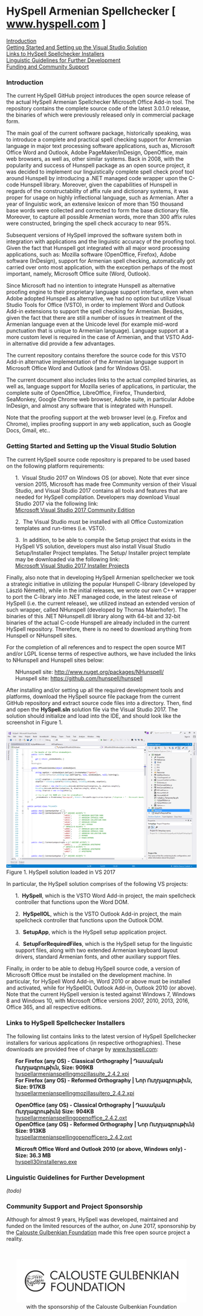 <h1>HySpell Armenian Spellchecker [ <a href="http://www.hyspell.com">www.hyspell.com</a> ]</h1>
<p><a href="#Introduction">Introduction</a><br>
<a href="#GettingStarted">Getting Started and Setting up the Visual Studio Solution</a><br>
<a href="#LinkToBinaries">Links to HySpell Spellchecker Installers</a><br>
<a href="#Liguistics">Linguistic Guidelines for Further Development</a><br>
<a href="#Funding">Funding and Community Support</a><br></p>
<h3><a name="#Introduction">Introduction</a></h3>
<p>The current HySpell GitHub project introduces the open source release of the actual HySpell Armenian Spellchecker Microsoft Office Add-in tool. The repository contains the complete source code of the latest 3.0.1.0 release, the binaries of which were previously released only in commercial package form.</p>
<p>The main goal of the current software package, historically speaking, was to
introduce a complete and practical spell checking support for Armenian 
language
in major text processing software applications, such as, Microsoft 
Office Word
and Outlook, Adobe PageMaker/InDesign, OpenOffice, main web browsers, as
 well
as, other similar systems. Back in 2008, with the popularity and success
 of Hunspell package as an open source project, it was decided
to implement our linguistically complete spell check proof tool around 
Hunspell by introducing a .NET managed code wrapper upon
the C-code Hunspell library. Moreover, given the
capabilities of Hunspell in regards of the
constructability of affix rule and dictionary systems, it was proper for
 usage
on highly inflectional language, such as Armenian. After a year of 
linguistic
work, an extensive lexicon of more than 150 thousand base words were 
collected
and corrected to form the base dictionary file. Moreover, to capture all
possible Armenian words, more than 300 affix rules were constructed, 
bringing
the spell check accuracy to near 95%.</p>
<p>Subsequent
versions of HySpell improved the software system both
in integration with applications and the linguistic accuracy of the proofing
tool. Given the fact that Hunspell got integrated
with all major word processing applications, such as: Mozilla software
(OpenOffice, Firefox), Adobe software (InDesign), support for Armenian spell
checking, automatically got carried over onto most application, with the
exception perhaps of the most important, namely, Microsoft Office suite (Word,
Outlook). </p>
<p>Since
Microsoft had no intention to integrate Hunspell as
alternative proofing engine to their proprietary language support interface,
even when Adobe adopted Hunspell as alternative, we
had no option but utilize Visual Studio Tools for Office (VSTO), in order to
implement Word and Outlook Add-in extensions to support the spell checking for
Armenian. Besides, given the fact that there are still a number of issues in
treatment of the Armenian language even at the Unicode level (for example
mid-word punctuation that is unique to Armenian language). Language support at
a more custom level is required in the case of Armenian, and that VSTO Add-in
alternative did provide a few advantages. </p>
<p>The
current repository contains therefore the source code for this VSTO Add-in alternative
implementation of the Armenian language support in Microsoft Office Word and
Outlook (and for Windows OS).</p>
<p>The
current document also includes links to the actual compiled binaries, as well
as, language support for Mozilla series of applications, in particular, the
complete suite of OpenOffice, LibreOffice, Firefox, Thunderbird, SeaMonkey, Google Chrome web browser, Adobe suite, in
particular Adobe InDesign, and almost any software that is integrated with Hunspell. </p>
<p>Note
that the proofing support at the web browser level (e.g. Firefox and Chrome),
implies proofing support in any web application, such as Google Docs, Gmail,
etc..</p>
<h3><a name="user-content-GettingStarted">Getting Started and Setting up the Visual Studio Solution</a></h3>
<p>The
current HySpell source code repository is prepared to
be used based on the following platform requirements:</p>
<ul>1.  Visual
Studio 2017 on Windows OS (or above). Note that ever since version 2015, Microsoft
has made free Community version of their Visual Studio, and Visual Studio 2017
contains all tools and features that are needed for HySpell
compilation. Developers may download Visual Studio 2017 via the following
link: 
<br><a href="https://imagine.microsoft.com/en-us/Catalog/Product/530">Microsoft Visual Studio 2017 Community Edition</a>
</ul>
<ul>2.  The
Visual Studio must be installed with all Office Customization templates and
run-times (i.e. VSTO).</ul>
<ul>3.  In
addition, to be able to compile the Setup project that exists in the HySpell VS solution, developers must also install Visual
Studio Setup/Installer Project templates. The Setup/ Installer project template
may be downloaded via the following link: 
<br><a href="https://marketplace.visualstudio.com/items?itemName=VisualStudioProductTeam.MicrosoftVisualStudio2017InstallerProjects"> Microsoft Visual Studio 2017 Installer Projects</a>
</ul>
<p>Finally, also
note that in developing HySpell Armenian spellchecker
we took a strategic initiative in utilizing the popular Hunspell
C-library (developed by László Németh),
while in the initial releases, we wrote our own C++ wrapper to port the
C-library into .NET managed code, in the latest release of HySpell
(i.e. the current release), we utilized instead an extended version of 
such
wrapper, called NHunspell (developed by Thomas Maierhofer). The binaries
 of this .NET NHunspell.dll
library along with 64-bit and 32-bit binaries of the actual C-code 
Hunspell are already included in the current HySpell repository. 
Therefore, there is no need to download
anything from Hunspell or NHunspell
sites.</p>
<p>For the
completion of all references and to respect the open source MIT and/or LGPL
license terms of respective authors, we have included the links to NHunspell and Hunspell sites
below: </p>
<ul>NHunspell site: <a href="http://www.nuget.org/packages/NHunspell/">http://www.nuget.org/packages/NHunspell/</a><br>
Hunspell site: <a href="https://github.com/hunspell/hunspell">https://github.com/hunspell/hunspell</a></ul>
<p>After installing
and/or setting up all the required development tools and platforms, download the
HySpell source file package from the current GitHub repository
and extract source code files into a directory. Then, find and open the <b>HySpell.sln</b> solution file via the
Visual Studio 2017. The solution should initialize and load into the IDE, and
should look like the screenshot in Figure 1.</p>
<p><img src="/image001.png" border="0" style="max-width:100%;"><br>
Figure 1. HySpell solution loaded in VS 2017</p>
<p>In
particular, the HySpell solution comprises of the
following VS projects:</p>
<ul>1.  <b>HySpell</b>, which is the
VSTO Word Add-in project, the main spellcheck controller that functions upon
the Word DOM.</ul>
<ul>2.  <b>HySpellOL</b>, which is the
VSTO Outlook Add-in project, the main spellcheck controller that functions upon
the Outlook DOM.</ul>
<ul>3.  <b>SetupApp</b>, which is the HySpell setup application project.</ul>
<ul>4.  <b>SetupForRequiredFiles</b>, which is the HySpell setup for the linguistic support files, along with
two extended Armenian keyboard layout drivers, standard Armenian fonts, and
other auxiliary support files.</ul>
<p>Finally, in order to be able to debug HySpell source code, a version of Microsoft Office must be installed on the development machine. In particular, for HySpell Word Add-in, Word 2010 or above must be installed and activated, while for HySpellOL Outlook Add-in, Outlook 2010 (or above). Note that the current HySpell version is tested against Windows 7, Windows 8 and Windows 10, with Microsoft Office versions 2007, 2010, 2013, 2016, Office 365, and all respective editions.
</p>
<h3><a name="user-content-LinkToBinaries">Links to HySpell Spellchecker Installers</a></h3>
<p>The following list contains links to the latest version of HySpell Spellchecker installers for various applications (in respective orthographies). These downloads are provided free of charge by <a href="http://www.hyspell.com">www.hyspell.com</a>:</p>
<ul><b>For Firefox (any OS) - Classical Orthography | Դասական Ուղղագրութիւն, Size: 909KB</b><br>
<a href="http://www.hyspell.com/Free/20170601/hyspellarmenianspellingmozillasuite_2.4.2.xpi">hyspellarmenianspellingmozillasuite_2.4.2.xpi</a><br>
<b>For Firefox (any OS) - Reformed Orthography | Նոր Ուղղագրութիւն, Size: 917KB</b><br>
<a href="http://www.hyspell.com/Free/20170601/hyspellarmenianspellingmozillasuitero_2.4.2.xpi">hyspellarmenianspellingmozillasuitero_2.4.2.xpi</a></ul>
<ul><b>OpenOffice (any OS) - Classical Orthography | Դասական Ուղղագրութիւն) Size: 904KB</b><br>
<a href="http://www.hyspell.com/Free/20170601/hyspellarmenianspellingopenoffice_2.4.2.oxt">hyspellarmenianspellingopenoffice_2.4.2.oxt</a><br>
<b>OpenOffice (any OS) - Reformed Orthography | Նոր Ուղղագրութիւն) Size: 913KB</b><br>
<a href="http://www.hyspell.com/Free/20170601/hyspellarmenianspellingopenofficero_2.4.2.oxt">hyspellarmenianspellingopenofficero_2.4.2.oxt</a></ul>
<ul><b>Microsft Office  Word and Outlook 2010 (or above, Windows only) - Size: 36.3 MB</b><br>
<a href="http://www.hyspell.com/Free/20170601/hyspell30installerwo.exe">hyspell30installerwo.exe</a></ul>
<h3><a name="user-content-Liguistics">Linguistic Guidelines for Further Development</a></h3>
<p><i>(todo)</i></p>
<h3><a name="user-content-Funding">Community Support and Project Sponsorship</a></h3>
<p>Although for almost 9 years, HySpell was developed, maintained and funded on the limited resources of the author, on June 2017, sponsorship by the <a href="http://www.gulbenkian.pt/">Calouste Gulbenkian Foundation</a> made this free open source project a reality.</p>
<br/>
<p align="center"><img src="CalousteGulbenkianFoundation_logo_2014_150dpi.png" width="450"><br/>
with the sponsorship of the Calouste Gulbenkian Foundation
</p>
